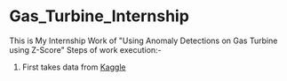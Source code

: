 ﻿# Gas_Turbine_Internship

This is My Internship Work of "Using Anomaly Detections on Gas Turbine using Z-Score" 
Steps of work execution:- 
<br>
<ol>
  <li>First takes data from <a href="https://www.kaggle.com/datasets/muniryadi/gasturbine-co-and-nox-emission-data">Kaggle</a></li>
</ol>
